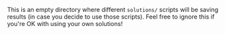 This is an empty directory where different `solutions/` scripts will be saving results (in case you decide to use those scripts). Feel free to ignore this if you're OK with using your own solutions!
